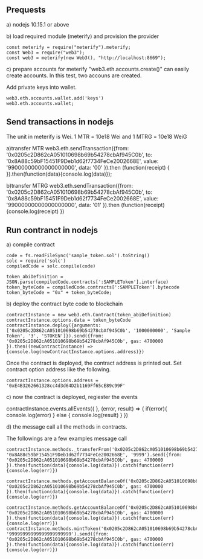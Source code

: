 ## Prequests

a) nodejs 10.15.1 or above

b) load required module (meterify) and provision the provider 

```
const meterify = require("meterify").meterify;
const Web3 = require("web3");
const web3 = meterify(new Web3(), "http://localhost:8669");
```

c) prepare accounts for meterify
"web3.eth.accounts.create()" can easily create accounts. In this test, two accouns are created.  

Add private keys into wallet.

```
web3.eth.accounts.wallet.add('keys')
web3.eth.accounts.wallet;
```

## Send transactions in nodejs

The unit in meterify is Wei. 1 MTR = 10e18 Wei and 1 MTRG = 10e18 WeiG

a)transfer MTR
web3.eth.sendTransaction({from: '0x0205c2D862cA051010698b69b54278cbAf945C0b', to: '0x8A88c59bF15451F9Deb1d62f7734FeCe2002668E', value: '99000000000000000000', data: '00' }).then (function(receipt) {  }).then(function(data){console.log(data)});

b)transfer MTRG
web3.eth.sendTransaction({from: '0x0205c2D862cA051010698b69b54278cbAf945C0b', to: '0x8A88c59bF15451F9Deb1d62f7734FeCe2002668E', value: '99000000000000000000', data: '01' }).then (function(receipt) {console.log(receipt)  })


## Run contranct in nodejs

a) compile contract

```
code = fs.readFileSync('sample_token.sol').toString()
solc = require('solc')
compiledCode = solc.compile(code)

token_abiDefinition = JSON.parse(compiledCode.contracts[':SAMPLEToken'].interface)
token_byteCode = compiledCode.contracts[':SAMPLEToken'].bytecode
token_byteCode = "0x" + token_byteCode;
```

b) deploy the contract byte code to blockchain

```
contractInstance = new web3.eth.Contract(token_abiDefinition)
contractInstance.options.data = token_byteCode
contractInstance.deploy({arguments: ['0x0205c2D862cA051010698b69b54278cbAf945C0b', '1000000000', 'Sample Token', '3', 'STOKEN']}).send({from: '0x0205c2D862cA051010698b69b54278cbAf945C0b', gas: 4700000 }).then((newContractInstance) => {console.log(newContractInstance.options.address)})
```

Once the contract is deployed, the contract address is printed out. Set contract option address like the following.

```
contractInstance.options.address = '0xE4B3262661328cc4d3d64D2b1169Ff65cE89c99F'
```

c) now the contract is deployed, regiester the events

contractInstance.events.allEvents({ }, (error, result) => { if(error){ console.log(error) } else { console.log(result) } })

d) the message call all the methods in contracts.

The followings are a few examples message call

```
contractInstance.methods._transferFrom('0x0205c2D862cA051010698b69b54278cbAf945C0b', '0x8A88c59bF15451F9Deb1d62f7734FeCe2002668E', '9999').send({from: '0x0205c2D862cA051010698b69b54278cbAf945C0b', gas: 4700000 }).then(function(data){console.log(data)}).catch(function(err){console.log(err)})

contractInstance.methods.getAccountBalanceOf('0x0205c2D862cA051010698b69b54278cbAf945C0b').send({from: '0x0205c2D862cA051010698b69b54278cbAf945C0b', gas: 4700000 }).then(function(data){console.log(data)}).catch(function(err){console.log(err)})

contractInstance.methods.getAccountBalanceOf('0x0205c2D862cA051010698b69b54278cbAf945C0b').call({from: '0x0205c2D862cA051010698b69b54278cbAf945C0b', gas: 4700000 }).then(function(data){console.log(data)}).catch(function(err){console.log(err)})
contractInstance.methods.mintToken('0x0205c2D862cA051010698b69b54278cbAf945C0b', '99999999999999999999999').send({from: '0x0205c2D862cA051010698b69b54278cbAf945C0b', gas: 4700000 }).then(function(data){console.log(data)}).catch(function(err){console.log(err)})
```

